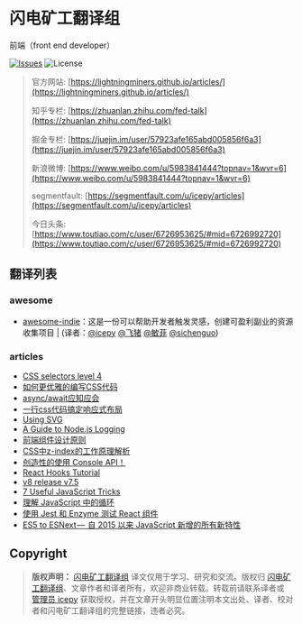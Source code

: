 # 闪电矿工翻译组

前端（front end developer）

[![Issues](https://img.shields.io/github/issues/lightningminers/article.svg)](https://github.com/lightningminers/article/issues) ![License](https://img.shields.io/github/license/lightningminers/article.svg)

> 官方网站: [https://lightningminers.github.io/articles/](https://lightningminers.github.io/articles/)
> 
> 知乎专栏: [https://zhuanlan.zhihu.com/fed-talk](https://zhuanlan.zhihu.com/fed-talk)
>
> 掘金专栏: [https://juejin.im/user/57923afe165abd005856f6a3](https://juejin.im/user/57923afe165abd005856f6a3)
>
> 新浪微博: [https://www.weibo.com/u/5983841444?topnav=1&wvr=6](https://www.weibo.com/u/5983841444?topnav=1&wvr=6)
>
> segmentfault: [https://segmentfault.com/u/icepy/articles](https://segmentfault.com/u/icepy/articles)
>
> 今日头条: [https://www.toutiao.com/c/user/6726953625/#mid=6726992720](https://www.toutiao.com/c/user/6726953625/#mid=6726992720)

## 翻译列表

### awesome

- [awesome-indie](https://github.com/icepy/awesome-indie/blob/master/README-ZH.md)：这是一份可以帮助开发者触发灵感，创建可盈利副业的资源收集项目 | (译者：[@icepy](https://github.com/icepy) [@飞猪](https://github.com/Xixi20160512) [@敏菲](https://github.com/chenmf6) [@sichenguo](https://github.com/sichenguo))

</details>

### articles

- [CSS selectors level 4](https://zhuanlan.zhihu.com/p/84766862)
- [如何更优雅的编写CSS代码](https://zhuanlan.zhihu.com/p/84766471)
- [async/await应知应会](https://zhuanlan.zhihu.com/p/70556182)
- [一行css代码搞定响应式布局](https://zhuanlan.zhihu.com/p/69809343)
- [Using SVG](https://zhuanlan.zhihu.com/p/69306347)
- [A Guide to Node.js Logging](https://github.com/lightningminers/article/issues/39)
- [前端组件设计原则](https://github.com/lightningminers/article/issues/36)
- [CSS中z-index的工作原理解析](https://github.com/lightningminers/article/issues/32)
- [创造性的使用 Console API！](https://github.com/lightningminers/article/issues/31)
- [React Hooks Tutorial](https://github.com/lightningminers/article/issues/29)
- [v8 release v7.5](https://github.com/lightningminers/article/issues/30)
- [7 Useful JavaScript Tricks](https://github.com/lightningminers/article/issues/28)
- [理解 JavaScript 中的循环](https://github.com/lightningminers/article/issues/33)
- [使用 Jest 和 Enzyme 测试 React 组件](https://github.com/lightningminers/article/issues/34)
- [ES5 to ESNext —  自 2015 以来 JavaScript 新增的所有新特性](https://github.com/lightningminers/article/issues/35)

## Copyright

> **版权声明：** [闪电矿工翻译组](https://github.com/lightningminers/article) 译文仅用于学习、研究和交流。版权归 [闪电矿工翻译组](https://github.com/lightningminers/article)、文章作者和译者所有，欢迎非商业转载。转载前请联系译者或 [管理员 icepy](https://github.com/icepy) 获取授权，并在文章开头明显位置注明本文出处、译者、校对者和闪电矿工翻译组的完整链接，违者必究。
